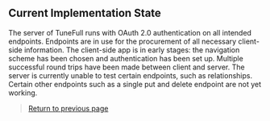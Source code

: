 ## Current Implementation State

The server of TuneFull runs with OAuth 2.0 authentication on all intended endpoints. Endpoints are in use for the procurement of all necessary client-side information. The client-side app is in early stages: the navigation scheme has been chosen and authentication has been set up. Multiple successful round trips have been made between client and server. The server is currently unable to test certain endpoints, such as relationships. Certain other endpoints such as a single put and delete endpoint are not yet working.

> [Return to previous page](index.md#current-implementation-state)
